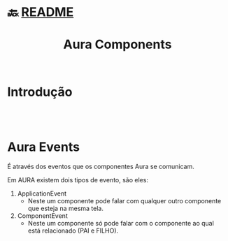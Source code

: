 # :back: [README](../../../README.md#programming-languages)

<h1 align="center">
    Aura Components
</h1> 

<br>

# Introdução


<br>
<br>

# Aura Events
É através dos eventos que os componentes Aura se comunicam.

Em AURA existem dois tipos de evento, são eles:
1.  ApplicationEvent
    -   Neste um componente pode falar com qualquer outro componente que esteja na mesma tela.
2.  ComponentEvent
    -   Neste um componente só pode falar com o componente ao qual está relacionado (PAI e FILHO).




